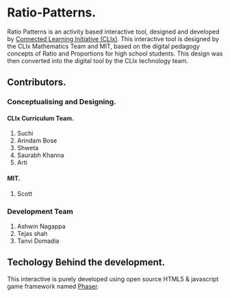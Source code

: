 # Ratio-Patterns.

Ratio Patterns is an activity based interactive tool, designed and developed by [Connected Learning Initiative (CLIx)](https://clix.tiss.edu).
This interactive tool is designed by the CLIx Mathematics Team and MIT, based on the digital pedagogy concepts of Ratio and Proportions for high school students. This design was then converted into the digital tool by the CLIx technology team.

## Contributors.
    
### Conceptualising and Designing.

#### CLIx Curriculum Team.

1. Suchi
2. Arindam Bose
3. Shweta 
4. Saurabh Khanna
5. Arti

#### MIT.

1. Scott

### Development Team
1. Ashwin Nagappa
2. Tejas shah
3. Tanvi Domadia

## Techology Behind the development.

This interactive is purely developed using open source HTML5 & javascript game framework named [Phaser](https://phaser.io/).

